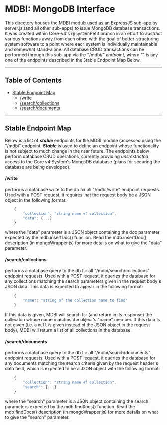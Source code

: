 # MDBI: MongoDB Interface
  This directory houses the MDBI module used as an ExpressJS sub-app by server.js (and all other sub-apps) to issue MongoDB database transactions. It was created within Core-v4's rj/systemRefit branch in an effort to abstract various functions away from each other, with the goal of better-structuring system software to a point where each system is individually maintainable and somewhat stand-alone. All database CRUD transactions can be performed through this sub-app via the "/mdbi/*" endpoint, where "*" is any one of the endpoints described in the Stable Endpoint Map Below.

---

## Table of Contents
- [Stable Endpoint Map](#stable-endpoint-map)
  - [/write](#write)
  - [/search/collections](#searchcollections)
  - [/search/documents](#searchdocuments)

---

## Stable Endpoint Map
  Below is a list of **_stable_** endpoints for the MDBI module (accessed using the "/mdbi" endpoint. **_Stable_** is used to define an endpoint whose functionality is not subject to much change in the near future. The endpoints below perform database CRUD operations, currently providing _unsrestricted_ access to the Core v4 System's MongoDB database (plans for securing the database are being developed).


#### /write
  performs a database write to the db for all "/mdbi/write" endpoint requests. Used with a POST request, it requires that the request body be a JSON object in the following format:
  ```javascript
      {
          "collection": "string name of collection",
          "data": {...}
      }
  ```
  where the "data" parameter is a JSON object containing the doc parameter expected by the mdb.insertDoc() function. Read the mdb.insertDoc() description (in mongoWrapper.js) for more details on what to give the "data" parameter.


#### /search/collections
  performs a database query to the db for all "/mdbi/search/collections" endpoint requests. Used with a POST request, it queries the database for any collections matching the search parameters given in the request body's JSON data. This data is expected to appear in the following format:
  ```javascript
      {
          "name": "string of the collection name to find"
      }
  ```
  If this data is given, MDBI will search for (and return in its response) the collection whose name matches the object's "name" member.
  If this data is not given (i.e. a `null` is given instead of the JSON object in the request body), MDBI will return a list of all collections in the database.


#### /search/documents
  performs a database query to the db for all "/mdbi/search/documents" endpoint requests. Used with a POST request, it queries the database for any documents matching the search criteria given by the request header's data field, which is expected to be a JSON object with the following format:
  ```javascript
      {
          "collection": "string name of collection",
          "search": {...}
      }
  ```
  where the "search" parameter is a JSON object containing the search parameters expected by the mdb.findDocs() function. Read the mdb.findDocs() description (in mongoWrapper.js) for more details on what to give the "search" parameter.
